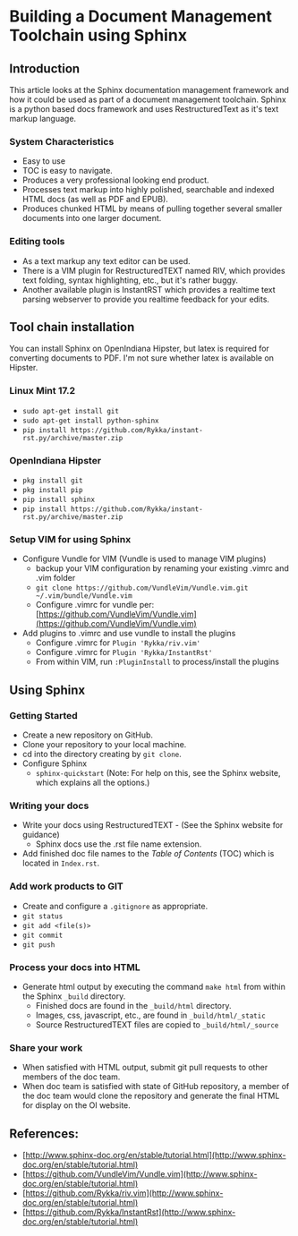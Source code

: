 <!--
The Original Documentation is _________________.

The Initial Writer of the Original Documentation is ___________ Copyright (C)_________[Insert year(s)]. All Rights Reserved. (Initial Writer contact(s):________________[Insert hyperlink/alias]).

Contributor(s): ______________________________________.

Portions created by ______ are Copyright (C)_________[Insert year(s)]. All Rights Reserved. (Contributor contact(s):________________[Insert hyperlink/alias]).
-->

# Building a Document Management Toolchain using Sphinx

## Introduction

This article looks at the Sphinx documentation management framework and how it could be used as part of a document management toolchain.
Sphinx is a python based docs framework and uses RestructuredText as it's text markup language.

### System Characteristics

* Easy to use
* TOC is easy to navigate.
* Produces a very professional looking end product.
* Processes text markup into highly polished, searchable and indexed HTML docs (as well as PDF and EPUB).
* Produces chunked HTML by means of pulling together several smaller documents into one larger document.

### Editing tools

* As a text markup any text editor can be used.
* There is a VIM plugin for RestructuredTEXT named RIV, which provides text folding, syntax highlighting, etc., but it's rather buggy.
* Another available plugin is InstantRST which provides a realtime text parsing webserver to provide you realtime feedback for your edits.


## Tool chain installation

You can install Sphinx on OpenIndiana Hipster, but latex is required for converting documents to PDF.
I'm not sure whether latex is available on Hipster.

### Linux Mint 17.2

* `sudo apt-get install git`
* `sudo apt-get install python-sphinx`
* `pip install https://github.com/Rykka/instant-rst.py/archive/master.zip`

### OpenIndiana Hipster

* `pkg install git`
* `pkg install pip`
* `pip install sphinx`
* `pip install https://github.com/Rykka/instant-rst.py/archive/master.zip`

### Setup VIM for using Sphinx

* Configure Vundle for VIM (Vundle is used to manage VIM plugins)
    * backup your VIM configuration by renaming your existing .vimrc and .vim folder
    * `git clone https://github.com/VundleVim/Vundle.vim.git ~/.vim/bundle/Vundle.vim`
    * Configure .vimrc for vundle per: [https://github.com/VundleVim/Vundle.vim](https://github.com/VundleVim/Vundle.vim)
* Add plugins to .vimrc and use vundle to install the plugins
    * Configure .vimrc for `Plugin 'Rykka/riv.vim'`
    * Configure .vimrc for `Plugin 'Rykka/InstantRst'`
    * From within VIM, run `:PluginInstall` to process/install the plugins

## Using Sphinx

### Getting Started

* Create a new repository on GitHub.
* Clone your repository to your local machine.
* cd into the directory creating by `git clone`.
* Configure Sphinx
    * `sphinx-quickstart`  (Note: For help on this, see the Sphinx website, which explains all the options.)

### Writing your docs

* Write your docs using RestructuredTEXT - (See the Sphinx website for guidance)
    * Sphinx docs use the .rst file name extension.
* Add finished doc file names to the _Table of Contents_ (TOC) which is located in `Index.rst`.

### Add work products to GIT

* Create and configure a `.gitignore` as appropriate.
* `git status`
* `git add <file(s)>`
* `git commit`
* `git push`

### Process your docs into HTML

* Generate html output by executing the command `make html` from within the Sphinx `_build` directory.
    * Finished docs are found in the `_build/html` directory.
    * Images, css, javascript, etc., are found in `_build/html/_static`
    * Source RestructuredTEXT files are copied to `_build/html/_source`

### Share your work

* When satisfied with HTML output, submit git pull requests to other members of the doc team.
* When doc team is satisfied with state of GitHub repository, a member of the doc team would clone the repository and generate the final HTML for display on the OI website.


## References:

* [http://www.sphinx-doc.org/en/stable/tutorial.html](http://www.sphinx-doc.org/en/stable/tutorial.html)
* [https://github.com/VundleVim/Vundle.vim](http://www.sphinx-doc.org/en/stable/tutorial.html)
* [https://github.com/Rykka/riv.vim](http://www.sphinx-doc.org/en/stable/tutorial.html)
* [https://github.com/Rykka/InstantRst](http://www.sphinx-doc.org/en/stable/tutorial.html)

